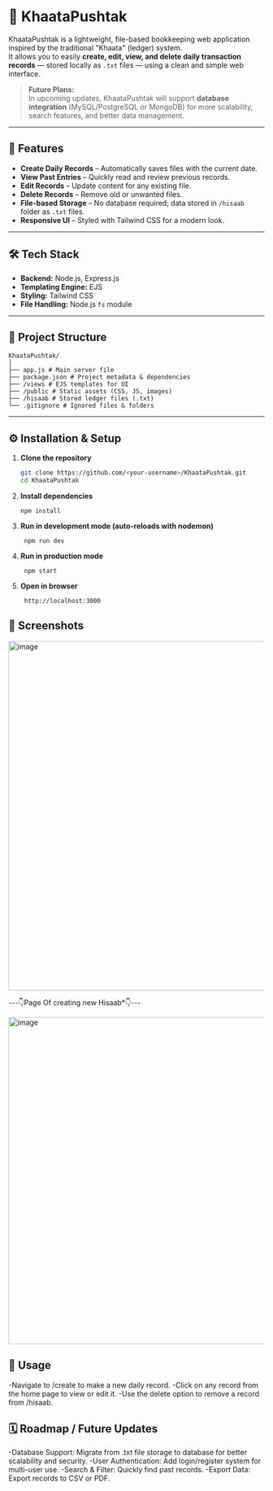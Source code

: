 # 📒 KhaataPushtak

KhaataPushtak is a lightweight, file-based bookkeeping web application inspired by the traditional "Khaata" (ledger) system.  
It allows you to easily **create, edit, view, and delete daily transaction records** — stored locally as `.txt` files — using a clean and simple web interface.

> **Future Plans:**  
> In upcoming updates, KhaataPushtak will support **database integration** (MySQL/PostgreSQL or MongoDB) for more scalability, search features, and better data management.

---

## 🚀 Features
- **Create Daily Records** – Automatically saves files with the current date.
- **View Past Entries** – Quickly read and review previous records.
- **Edit Records** – Update content for any existing file.
- **Delete Records** – Remove old or unwanted files.
- **File-based Storage** – No database required; data stored in `/hisaab` folder as `.txt` files.
- **Responsive UI** – Styled with Tailwind CSS for a modern look.

---

## 🛠️ Tech Stack
- **Backend:** Node.js, Express.js
- **Templating Engine:** EJS
- **Styling:** Tailwind CSS
- **File Handling:** Node.js `fs` module

---

## 📂 Project Structure
```
KhaataPushtak/
│
├── app.js # Main server file
├── package.json # Project metadata & dependencies
├── /views # EJS templates for UI
├── /public # Static assets (CSS, JS, images)
├── /hisaab # Stored ledger files (.txt)
└── .gitignore # Ignored files & folders
```


---

## ⚙️ Installation & Setup

1. **Clone the repository**
   ```bash
   git clone https://github.com/<your-username>/KhaataPushtak.git
   cd KhaataPushtak
   ```
2. **Install dependencies**
   ```
   npm install
   ```

3. **Run in development mode (auto-reloads with nodemon)**
   ```
    npm run dev
   ```
4. **Run in production mode**
   ```
    npm start
   ```
5. **Open in browser**
   ```
    http://localhost:3000
   ```

## 📸 Screenshots
<img width="1366" height="687" alt="image" src="https://github.com/user-attachments/assets/ca263f1a-f36c-4cbb-9311-ea799c9dfeee" />

---👇Page Of creating new Hisaab*👇---

<img width="1360" height="643" alt="image" src="https://github.com/user-attachments/assets/71fe5e54-c4e6-4c6e-99d3-d584a405f3ab" />




## 📝 Usage
-Navigate to /create to make a new daily record.
-Click on any record from the home page to view or edit it.
-Use the delete option to remove a record from /hisaab.

## 🗓️ Roadmap / Future Updates
-Database Support: Migrate from .txt file storage to database for better scalability and security.
-User Authentication: Add login/register system for multi-user use.
-Search & Filter: Quickly find past records.
-Export Data: Export records to CSV or PDF.



